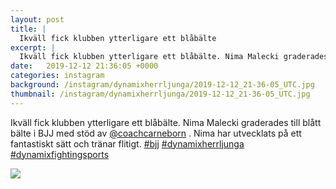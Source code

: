 ```yaml
---
layout: post
title: |
  Ikväll fick klubben ytterligare ett blåbälte
excerpt: |
  Ikväll fick klubben ytterligare ett blåbälte. Nima Malecki graderades till blått bälte i BJJ med stöd av @coachcarneborn . Nima har utvecklats på ett fantastiskt sätt och tränar flitigt.   
date:   2019-12-12 21:36:05 +0000
categories: instagram
background: /instagram/dynamixherrljunga/2019-12-12_21-36-05_UTC.jpg
thumbnail: /instagram/dynamixherrljunga/2019-12-12_21-36-05_UTC.jpg
---
```

Ikväll fick klubben ytterligare ett blåbälte. Nima Malecki graderades till blått bälte i BJJ med stöd av [@coachcarneborn](https://www.instagram.com/coachcarneborn/) . Nima har utvecklats på ett fantastiskt sätt och tränar flitigt. [#bjj](https://www.instagram.com/explore/tags/bjj/) [#dynamixherrljunga](https://www.instagram.com/explore/tags/dynamixherrljunga/) [#dynamixfightingsports](https://www.instagram.com/explore/tags/dynamixfightingsports/)



<img src='/www-dynamix-herrljunga/instagram/dynamixherrljunga/2019-12-12_21-36-05_UTC.jpg' class='img-fluid' />
